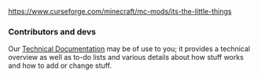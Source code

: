 https://www.curseforge.com/minecraft/mc-mods/its-the-little-things

### Contributors and devs

Our [Technical Documentation](https://github.com/zlepper/itlt/blob/1.16-2.0-rewrite/TechnicalDocumentation.md) may be of use to you; it provides a technical overview as well as to-do lists and various details about how stuff works and how to add or change stuff.
